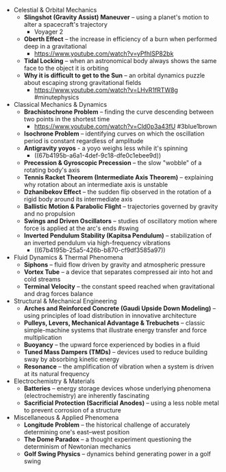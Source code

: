 - Celestial & Orbital Mechanics
	- **Slingshot (Gravity Assist) Maneuver** – using a planet's motion to alter a spacecraft's trajectory
		- Voyager 2
	- **Oberth Effect** – the increase in efficiency of a burn when performed deep in a gravitational
		- https://www.youtube.com/watch?v=yPfhISP82bk
	- **Tidal Locking** – when an astronomical body always shows the same face to the object it is orbiting
	- **Why it is difficult to get to the Sun** – an orbital dynamics puzzle about escaping strong gravitational fields
		- https://www.youtube.com/watch?v=LHvR1fRTW8g #minutephysics
- Classical Mechanics & Dynamics
	- **Brachistochrone Problem** – finding the curve descending between two points in the shortest time
		- https://www.youtube.com/watch?v=Cld0p3a43fU #3blue1brown
	- **Isochrone Problem** – identifying curves on which the oscillation period is constant regardless of amplitude
	- **Antigravity yoyos** - a yoyo weighs less while it's spinning
		- ((67b4195b-a6a1-4def-9c18-dfe0c1ebee9d))
	- **Precession & Gyroscopic Precession** – the slow "wobble" of a rotating body's axis
	- **Tennis Racket Theorem (Intermediate Axis Theorem)** – explaining why rotation about an intermediate axis is unstable
	- **Dzhanibekov Effect** – the sudden flip observed in the rotation of a rigid body around its intermediate axis
	- **Ballistic Motion & Parabolic Flight** – trajectories governed by gravity and no propulsion
	- **Swings and Driven Oscillators** – studies of oscillatory motion where force is applied at the arc's ends #swing
	- **Inverted Pendulum Stability (Kapitsa Pendulum)** – stabilization of an inverted pendulum via high-frequency vibrations
		- ((67b4195b-25a5-426b-b870-cf9df3585a97))
- Fluid Dynamics & Thermal Phenomena
	- **Siphons** – fluid flow driven by gravity and atmospheric pressure
	- **Vortex Tube** – a device that separates compressed air into hot and cold streams
	- **Terminal Velocity** – the constant speed reached when gravitational and drag forces balance
- Structural & Mechanical Engineering
	- **Arches and Reinforced Concrete (Gaudi Upside Down Modeling)** – using principles of load distribution in innovative architecture
	- **Pulleys, Levers, Mechanical Advantage & Trebuchets** – classic simple-machine systems that illustrate energy transfer and force multiplication
	- **Buoyancy** – the upward force experienced by bodies in a fluid
	- **Tuned Mass Dampers (TMDs)** – devices used to reduce building sway by absorbing kinetic energy
	- **Resonance** – the amplification of vibration when a system is driven at its natural frequency
- Electrochemistry & Materials
	- **Batteries** – energy storage devices whose underlying phenomena (electrochemistry) are inherently fascinating
	- **Sacrificial Protection (Sacrificial Anodes)** – using a less noble metal to prevent corrosion of a structure
- Miscellaneous & Applied Phenomena
	- **Longitude Problem** – the historical challenge of accurately determining one's east–west position
	- **The Dome Paradox** – a thought experiment questioning the determinism of Newtonian mechanics
	- **Golf Swing Physics** – dynamics behind generating power in a golf swing